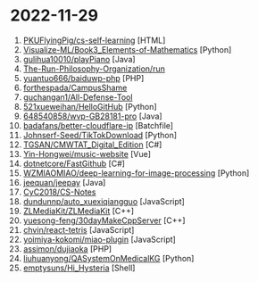 # 2022-11-29

1. [PKUFlyingPig/cs-self-learning](https://github.com/PKUFlyingPig/cs-self-learning "计算机自学指南") [HTML]
2. [Visualize-ML/Book3_Elements-of-Mathematics](https://github.com/Visualize-ML/Book3_Elements-of-Mathematics "Book_3_《数学要素》 | 鸢尾花书：从加减乘除到机器学习；本册有，583幅图，136个代码文件，其中24个Streamlit App；状态：清华社五审五校中；Github稿件基本稳定，欢迎提意见，会及时修改") [Python]
3. [gulihua10010/playPiano](https://github.com/gulihua10010/playPiano "Java弹奏钢琴乐曲") [Java]
4. [The-Run-Philosophy-Organization/run](https://github.com/The-Run-Philosophy-Organization/run "润学全球官方指定GITHUB，整理润学宗旨、纲领、理论和各类润之实例；解决为什么润，润去哪里，怎么润三大问题； 并成为新中国人的核心宗教，核心信念。") 
5. [yuantuo666/baiduwp-php](https://github.com/yuantuo666/baiduwp-php "PanDownload网页复刻版") [PHP]
6. [forthespada/CampusShame](https://github.com/forthespada/CampusShame "互联网仍有记忆！那些曾经在校招过程中毁过口头offer、意向书、三方的公司！纵然人微言轻，也想绵薄之力！") 
7. [guchangan1/All-Defense-Tool](https://github.com/guchangan1/All-Defense-Tool "本项目集成了全网优秀的攻防武器工具项目，包含自动化利用，子域名、目录扫描、端口扫描等信息收集工具，各大中间件、cms漏洞利用工具，爆破工具、内网横向及免杀、社工钓鱼以及应急响应等资料。") 
8. [521xueweihan/HelloGitHub](https://github.com/521xueweihan/HelloGitHub "分享 GitHub 上有趣、入门级的开源项目。Share interesting, entry-level open source projects on GitHub.") [Python]
9. [648540858/wvp-GB28181-pro](https://github.com/648540858/wvp-GB28181-pro "WEB VIDEO PLATFORM是一个基于GB28181-2016标准实现的网络视频平台，支持NAT穿透，支持海康、大华、宇视等品牌的IPC、NVR、DVR接入。支持国标级联，支持rtsp/rtmp等视频流转发到国标平台，支持rtsp/rtmp等推流转发到国标平台。") [Java]
10. [badafans/better-cloudflare-ip](https://github.com/badafans/better-cloudflare-ip "查找适合自己当前网络环境的优选cloudflare anycast IP") [Batchfile]
11. [Johnserf-Seed/TikTokDownload](https://github.com/Johnserf-Seed/TikTokDownload "抖音去水印批量下载用户主页作品、喜欢、图文、音频") [Python]
12. [TGSAN/CMWTAT_Digital_Edition](https://github.com/TGSAN/CMWTAT_Digital_Edition "CloudMoe Windows 10/11 Activation Toolkit get digital license, the best open source Win 10/11 activator in GitHub. GitHub 上最棒的开源 Win10/Win11 数字权利（数字许可证）激活工具！") [C#]
13. [Yin-Hongwei/music-website](https://github.com/Yin-Hongwei/music-website "🎧 Vue + SpringBoot + MyBatis 音乐网站") [Vue]
14. [dotnetcore/FastGithub](https://github.com/dotnetcore/FastGithub "github加速神器，解决github打不开、用户头像无法加载、releases无法上传下载、git-clone、git-pull、git-push失败等问题") [C#]
15. [WZMIAOMIAO/deep-learning-for-image-processing](https://github.com/WZMIAOMIAO/deep-learning-for-image-processing "deep learning for image processing including classification and object-detection etc.") [Python]
16. [jeequan/jeepay](https://github.com/jeequan/jeepay "Jeepay是一套适合互联网企业使用的开源支付系统，支持多渠道服务商和普通商户模式。已对接微信支付，支付宝，云闪付官方接口，支持聚合码支付。") [Java]
17. [CyC2018/CS-Notes](https://github.com/CyC2018/CS-Notes "📚 技术面试必备基础知识、Leetcode、计算机操作系统、计算机网络、系统设计") 
18. [dundunnp/auto_xuexiqiangguo](https://github.com/dundunnp/auto_xuexiqiangguo "（已适配新界面）每日拿满61分！免root，四人赛双人对战秒答，安卓端学习强国自动化脚本") [JavaScript]
19. [ZLMediaKit/ZLMediaKit](https://github.com/ZLMediaKit/ZLMediaKit "WebRTC/RTSP/RTMP/HTTP/HLS/HTTP-FLV/WebSocket-FLV/HTTP-TS/HTTP-fMP4/WebSocket-TS/WebSocket-fMP4/GB28181/SRT server and client framework based on C++11") [C++]
20. [yuesong-feng/30dayMakeCppServer](https://github.com/yuesong-feng/30dayMakeCppServer "30天自制C++服务器，包含教程和源代码") [C++]
21. [chvin/react-tetris](https://github.com/chvin/react-tetris "Use React, Redux, Immutable to code Tetris. 🎮") [JavaScript]
22. [yoimiya-kokomi/miao-plugin](https://github.com/yoimiya-kokomi/miao-plugin "Miao-Plugin for Yunzai-Bot") [JavaScript]
23. [assimon/dujiaoka](https://github.com/assimon/dujiaoka "🦄独角数卡(自动售货系统)-开源站长自动化售货解决方案、高效、稳定、快速！🚀🚀🎉🎉") [PHP]
24. [liuhuanyong/QASystemOnMedicalKG](https://github.com/liuhuanyong/QASystemOnMedicalKG "A tutorial and implement of disease centered Medical knowledge graph and qa system based on it。知识图谱构建，自动问答，基于kg的自动问答。以疾病为中心的一定规模医药领域知识图谱，并以该知识图谱完成自动问答与分析服务。") [Python]
25. [emptysuns/Hi_Hysteria](https://github.com/emptysuns/Hi_Hysteria "Hello World！非钟国优化线路使用不佳？不想中转？hysteria一键搞定。") [Shell]

